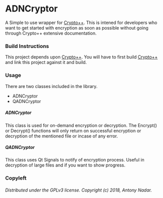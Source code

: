 # ADNCryptor

A Simple to use wrapper for [Crypto++](https://github.com/weidai11/cryptopp). This is intened for developers who want to get started with encryption as soon as possible without going through Crypto++ extensive documentation.

### Build Instructions

This project depends upon [Crypto++](https://github.com/weidai11/cryptopp). You will have to first build [Crypto++](https://github.com/weidai11/cryptopp) and link this project against it and build.

### Usage

There are two classes included in the library.
- ADNCryptor
- QADNCryptor

##### ADNCryptor
This class is used for on-demand encryption or decryption. The Encrypt() or Decrypt() functions will only return on successful encryption or decryption of the mentioned file or incase of any error.

##### QADNCryptor
This class uses Qt Signals to notify of encryption process. Useful in decryption of large files and if you want to show progress.


### Copyleft
###### Distributed under the GPLv3 license. Copyright (c) 2018, Antony Nadar.

